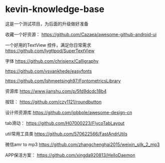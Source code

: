 # kevin-knowledge-base
这是一个测试项目，为后面的升级做好准备

收藏一个好资源：
https://github.com/Cazaea/awesome-github-android-ui

一个好用的TextView 控件，满足你日常需求
https://github.com/lygttpod/SuperTextView

字体
https://github.com/chrisjenx/Calligraphy

https://github.com/vsvankhede/easyfonts

https://github.com/Ishmeetsingh97/FontometricsLibrary

资源库
https://www.jianshu.com/p/5fd9dcdc18b4

按钮：
https://github.com/czy1121/roundbutton

设计师资源库
https://github.com/jobbole/awesome-design-cn

tab滑动：
https://github.com/H07000223/FlycoTabLayout

util常用工具类
https://github.com/570622566/FastAndrUtils

微信amr to mp3
https://github.com/zhangchenghai2015/weixin_silk_2_mp3

APP保活方案：
https://github.com/xingda920813/HelloDaemon


